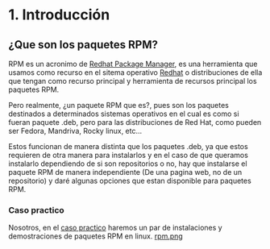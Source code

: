 # 1. Introducción
## ¿Que son los paquetes RPM?
RPM es un acronimo de [Redhat Package Manager](https://access.redhat.com/documentation/es-es/red_hat_enterprise_linux/8/html/packaging_and_distributing_software/getting-started-with-rpm-packaging), es una herramienta que usamos como recurso en el sitema operativo [Redhat](https://www.redhat.com/es) o distribuciones de ella que tengan como recurso principal y herramienta de recursos principal los paquetes RPM.

Pero realmente, ¿un paquete RPM que es?, pues son los paquetes destinados a determinados sistemas operativos en el cual es como si fueran paquete .deb, pero para las distribuciones de Red Hat, como pueden ser Fedora, Mandriva, Rocky linux, etc...

Estos funcionan de manera distinta que los paquetes .deb, ya que estos requieren de otra manera para instalarlos y en el caso de que queramos instalarlo dependiendo de si son repositorios o no, hay que instalarse el paquete RPM de manera independiente (De una pagina web, no de un repositorio) y daré algunas opciones que estan disponible para paquetes RPM.

### Caso practico
Nosotros, en el [caso practico](/documentos/casopractico.md) haremos un par de instalaciones y demostraciones de paquetes RPM en linux.
[rpm.png](/img/rpm.png)
